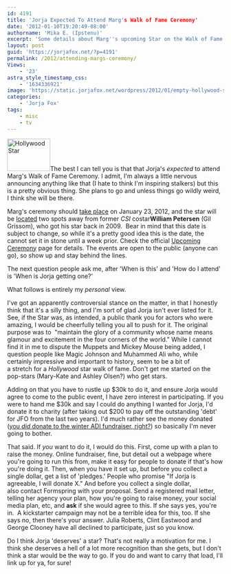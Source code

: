 ```yaml
---
id: 4191
title: 'Jorja Expected To Attend Marg's Walk of Fame Ceremony'
date: '2012-01-10T19:20:49-08:00'
authorname: 'Mika E. (Ipstenu)'
excerpt: 'Some details about Marg''s upcoming Star on the Walk of Fame. Yes, Jorja is expected to be there.'
layout: post
guid: 'https://jorjafox.net/?p=4191'
permalink: /2012/attending-margs-ceremony/
Views:
    - '23'
astra_style_timestamp_css:
    - '1634336921'
image: 'https://static.jorjafox.net/wordpress/2012/01/empty-hollywood-star-01.jpeg'
categories:
    - 'Jorja Fox'
tags:
    - misc
    - tv
---
```


<img class="alignleft size-thumbnail wp-image-4192" title="Hollywood Star" src="//static.jorjafox.net/wordpress/2012/01/empty-hollywood-star-01-210x140.jpeg" alt="Hollywood Star" width="100" height="75" />The best I can tell you is that that Jorja's _expected_ to attend Marg's Walk of Fame Ceremony. I admit, I'm always a little nervous announcing anything like that (I hate to think I'm inspiring stalkers) but this is a pretty obvious thing. She plans to go and unless things go wildly weird, I think she will be there.

Marg's ceremony should <a href="https://twitter.com/#!/wofstargirl/status/144889713277415426">take place</a> on January 23, 2012, and the star will be <a href="https://twitter.com/#!/wofstargirl/status/144133271805112320">located</a> two spots away from former _CSI_ costar**William Petersen** (Gil Grissom), who got his star back in 2009.  Bear in mind that this date is subject to change, so while it's a pretty good idea this is the date, the cannot set it in stone until a week prior. Check the official <a href="http://www.walkoffame.com/pages/upcoming-ceremonies">Upcoming Ceremony</a> page for details. The events are open to the public (anyone can go), so show up and stay behind the lines.

The next question people ask me, after 'When is this' and 'How do I attend' is 'When is Jorja getting one?'

What follows is entirely my _personal_ view.

I've got an apparently controversial stance on the matter, in that I honestly think that it's a silly thing, and I'm sort of glad Jorja isn't ever listed for it. See, if the Star was, as intended, a public thank you for actors who were amazing, I would be cheerfully telling you all to push for it. The original purpose was to  "maintain the glory of a community whose name means glamour and excitement in the four corners of the world." While I cannot find it in me to dispute the Muppets and Mickey Mouse being added, I question people like Magic Johnson and Muhammed Ali who, while certainly impressive and important to history, seem to be a bit of a stretch for a _Hollywood_ star walk of fame. Don't get me started on the pop-stars (Mary-Kate and Ashley Olsen?) who get stars.

Adding on that you have to rustle up $30k to do it, and ensure Jorja would agree to come to the public event, I have zero interest in participating. If you were to hand me $30k and say I could do anything I wanted for Jorja, I'd donate it to charity (after taking out $200 to pay off the outstanding 'debt' for JFO from the last two years). I'd much rather see the money donated (<a href="http://www.crowdrise.com/adi-teapa/fundraiser/jorjafoxonline">you _did_ donate to the winter ADI fundraiser, right?</a>) so basically I'm never going to bother.

That said. If _you_ want to do it, I would do this. First, come up with a plan to raise the money. Online fundraiser, fine, but detail out a webpage where you're going to run this from, make it easy for people to donate if that's how you're doing it. Then, when you have it set up, but before you collect a single dollar, get a list of 'pledges.' People who promise "If Jorja is agreeable, I will donate X." And before you collect a single dollar, also contact Formspring with your proposal. Send a registered mail letter, telling her agency your plan, how you're going to raise money, your social media plan, etc, and **ask** if she would agree to this. If she says yes, you're in.  A kickstarter campaign may not be a terrible idea for this, too. If she says no, then there's your answer. Julia Roberts, Clint Eastwood and George Clooney have all declined to participate, just so you know.

Do I think Jorja 'deserves' a star? That's not really a motivation for me. I think she deserves a hell of a lot more recognition than she gets, but I don't think a star would be the way to go. If you do and want to carry that load, I'll link up for ya, for sure!
